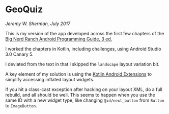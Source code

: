 # GeoQuiz
*Jeremy W. Sherman, July 2017*

This is my version of the app developed across the first few chapters of the
[Big Nerd Ranch Android Programming Guide, 3 ed.](https://www.bignerdranch.com/books/android-programming/)

I worked the chapters in Kotlin, including challenges,
using Android Studio 3.0 Canary 5.

I deviated from the text in that I skipped the `landscape` layout variation
bit.

A key element of my solution is using the
[Kotlin Android Extensions](https://kotlinlang.org/docs/tutorials/android-plugin.html)
to simplify accessing inflated layout widgets.

If you hit a class-cast exception after hacking on your layout XML,
do a full rebuild, and all should be well. This seems to happen when you use
the same ID with a new widget type, like changing `@id/next_button` from
`Button` to `ImageButton`.

